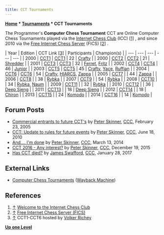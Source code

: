 ```yaml
---
title: CCT Tournaments
---
```

**[Home](Home "Home") * [Tournaments](Tournaments_and_Matches "Tournaments and Matches") * CCT Tournaments**

The Programmer's **Computer Chess Tournament** CCT are Online Computer Chess Tournaments played via the [Internet Chess Club](index.php?title=Internet_Chess_Club&action=edit&redlink=1 "Internet Chess Club (page does not exist)") (ICC) <a id="cite-note-1" href="#cite-ref-1">[1]</a> , and since 2010 via the [Free Internet Chess Server](index.php?title=Free_Internet_Chess_Server&action=edit&redlink=1 "Free Internet Chess Server (page does not exist)") (FICS) <a id="cite-note-2" href="#cite-ref-2">[2]</a> .

|  Year
|  Edition
|  CCT Link <a id="cite-note-3" href="#cite-ref-3">[3]</a> |  Participants
|  Champion(s)
|
| --- | --- | --- | --- | --- |
|  2000
| [CCT1](CCT1 "CCT1") | [CCT1](http://www.vrichey.de/cct1/) |  22
| [Crafty](Crafty "Crafty") |
|  2000
| [CCT2](CCT2 "CCT2") | [CCT2](http://www.vrichey.de/cct2/) |  21
| [Shredder](Shredder "Shredder") |
|  2001
| [CCT3](CCT3 "CCT3") | [CCT3](http://www.vrichey.de/cct3/) |  32
| [Ferret](Ferret "Ferret"), [Fritz](Fritz "Fritz") |
|  2002
| [CCT4](CCT4 "CCT4") | [CCT4](http://www.vrichey.de/cct4/) |  46
| [Junior](Junior "Junior") |
|  2003
| [CCT5](CCT5 "CCT5") | [CCT5](http://www.vrichey.de/cct5/) |  45
| [Crafty](Crafty "Crafty"), [Yace](Yace "Yace"), [Ruffian](Ruffian "Ruffian") |
|  2004
| [CCT6](CCT6 "CCT6") | [CCT6](http://www.vrichey.de/cct6/) |  54
| [Crafty](Crafty "Crafty"), [HIARCS](HIARCS "HIARCS"), [Zappa](Zappa "Zappa") |
|  2005
| [CCT7](CCT7 "CCT7") |  |  44
| [Zappa](Zappa "Zappa") |
|  2006
| [CCT8](CCT8 "CCT8") |  |  38
| [Rybka](Rybka "Rybka") |
|  2007
| [CCT9](CCT9 "CCT9") |  |  54
| [Rybka](Rybka "Rybka") |
|  2008
| [CCT10](CCT10 "CCT10") |  |  34
| [Rybka](Rybka "Rybka"), [Naum](Naum "Naum") |
|  2009
| [CCT11](CCT11 "CCT11") |  |  32
| [Rybka](Rybka "Rybka") |
|  2010
| [CCT12](CCT12 "CCT12") |  |  36
| [Deep Sjeng](Deep_Sjeng "Deep Sjeng") |
|  2011
| [CCT13](CCT13 "CCT13") |  |  18
| [Deep Sjeng](Deep_Sjeng "Deep Sjeng") |
|  2012
| [CCT14](CCT14 "CCT14") |  |  18
| [Chiron](Chiron "Chiron") |
|  2013
| [CCT15](CCT15 "CCT15") |  |  24
| [Komodo](Komodo "Komodo") |
|  2014
| [CCT16](CCT16 "CCT16") |  |  14
| [Komodo](Komodo "Komodo") |

## Forum Posts

- [Commercial entrants to future CCT's](https://www.stmintz.com/ccc/index.php?id=413571) by [Peter Skinner](Peter_Skinner "Peter Skinner"), [CCC](CCC "CCC"), February 23, 2005
- [CCT: Update to rules for future events](http://www.talkchess.com/forum3/viewtopic.php?f=2&t=35026) by [Peter Skinner](Peter_Skinner "Peter Skinner"), [CCC](CCC "CCC"), June 18, 2010
- [And.... I'm done](http://www.talkchess.com/forum3/viewtopic.php?t=51587) by [Peter Skinner](Peter_Skinner "Peter Skinner"), [CCC](CCC "CCC"), March 13, 2014
- [CCT 2016 - Any interest?](http://www.talkchess.com/forum3/viewtopic.php?f=2&t=58626) by [Peter Skinner](Peter_Skinner "Peter Skinner"), [CCC](CCC "CCC"), December 19, 2015
- [Has CCT died?](http://www.talkchess.com/forum/viewtopic.php?t=62965) by [James Swafford](James_Swafford "James Swafford"), [CCC](CCC "CCC"), January 28, 2017

## External Links

- [Computer Chess Tournaments](http://web.archive.org/web/20140330102753/http://cctchess.com/) ([Wayback Machine](https://en.wikipedia.org/wiki/Wayback_Machine))

## References

1. <a id="cite-ref-1" href="#cite-note-1">↑</a> [Welcome to the Internet Chess Club](http://www.chessclub.com/)
1. <a id="cite-ref-2" href="#cite-note-2">↑</a> [Free Internet Chess Server (FICS)](http://www.freechess.org/)
1. <a id="cite-ref-3" href="#cite-note-3">↑</a> CCT1-CCT6 hosted by [Volker Richey](index.php?title=Volker_Richey&action=edit&redlink=1 "Volker Richey (page does not exist)")

**[Up one Level](Tournaments_and_Matches "Tournaments and Matches")**

